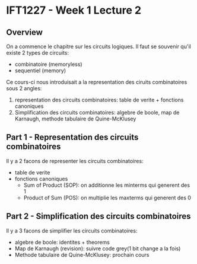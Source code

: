 # IFT1227 - Week 1 Lecture 2

## Overview

On a commence le chapitre sur les circuits logiques. Il faut se souvenir
qu'il existe 2 types de circuits:
- combinatoire (memoryless)
- sequentiel (memory)

Ce cours-ci nous introduisait a la representation des ciruits combinatoires
sous 2 angles:
1. representation des circuits combinatoires: table de verite + fonctions canoniques
2. Simplification des circuits combinatoires: algebre de boole, map de Karnaugh, methode tabulaire de Quine-McKlusey

## Part 1 - Representation des circuits combinatoires

Il y a 2 facons de representer les circuits combinatoires:
- table de verite
- fonctions canoniques
    * Sum of Product (SOP): on additionne les minterms qui generent des 1
    * Product of Sum (POS): on multiplie les maxterms qui generent des 0

## Part 2 - Simplification des circuits combinatoires

Il y a 3 facons de simplifier les circuits combinatoires:
- algebre de boole: identites + theorems
- Map de Karnaugh (revision): suivre code grey(1 bit change a la fois)
- Methode tabulaire de Quine-McKlusey: prochain cours

